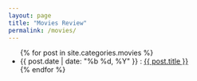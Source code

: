 ```yaml
---
layout: page
title: "Movies Review"
permalink: /movies/
---
```


<ul class="posts">
    {% for post in site.categories.movies %}
        <li>
            <span class="post-date">{{ post.date | date: "%b %d, %Y" }}</span>
            :
            <a class="post-link" href="{{ post.url }}">{{ post.title }}</a>
        </li>
    {% endfor %}
</ul>
